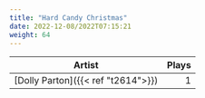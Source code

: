 ```yaml
---
title: "Hard Candy Christmas"
date: 2022-12-08/2022T07:15:21
weight: 64
---
```




 Artist | Plays 
----- | -----:
[Dolly Parton]({{< ref "t2614">}}) | 1
